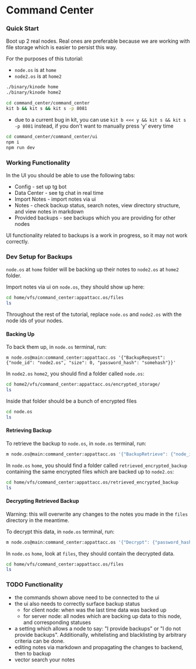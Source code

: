 # Command Center

### Quick Start

Boot up 2 real nodes. Real ones are preferable because we are working with file storage which is easier to persist this way.

For the purposes of this tutorial:
- `node.os` is at `home`
- `node2.os` is at `home2`

```bash
./binary/kinode home
./binary/kinode home2
```

```bash
cd command_center/command_center
kit b && kit s && kit s -p 8081
```
- due to a current bug in kit, you can use `kit b <<< y && kit s && kit s -p 8081` instead, if you don't want to manually press 'y' every time

```bash
cd command_center/command_center/ui
npm i
npm run dev
```

### Working Functionality

In the UI you should be able to use the following tabs:
- Config - set up tg bot
- Data Center - see tg chat in real time
- Import Notes - import notes via ui
- Notes - check backup status, search notes, view directory structure, and view notes in markdown
- Provided backups - see backups which you are providing for other nodes

UI functionality related to backups is a work in progress, so it may not work correctly.

### Dev Setup for Backups

`node.os` at `home` folder will be backing up their notes to `node2.os` at `home2` folder.

Import notes via ui on `node.os`, they should show up here:
```bash 
cd home/vfs/command_center:appattacc.os/files
ls
```

Throughout the rest of the tutorial, replace `node.os` and `node2.os` with the node ids of your nodes.

#### Backing Up

To back them up, in `node.os` terminal, run:
```
m node.os@main:command_center:appattacc.os '{"BackupRequest": {"node_id": "node2.os", "size": 0, "password_hash": "somehash"}}'
```

In `node2.os` `home2`, you should find a folder called `node.os`:
``` bash
cd home2/vfs/command_center:appattacc.os/encrypted_storage/
ls
```

Inside that folder should be a bunch of encrypted files
```bash
cd node.os
ls
```

#### Retrieving Backup

To retrieve the backup to `node.os`, in `node.os` terminal, run:
```bash
m node.os@main:command_center:appattacc.os '{"BackupRetrieve": {"node_id": "node2.os"}}'
```

In `node.os` `home`, you should find a folder called `retrieved_encrypted_backup` containing the same encrypted files which are backed up to `node2.os`:
```bash
cd home/vfs/command_center:appattacc.os/retrieved_encrypted_backup
ls
```

#### Decrypting Retrieved Backup

Warning: this will overwrite any changes to the notes you made in the `files` directory in the meantime.

To decrypt this data, in `node.os` terminal, run:
```bash
m node.os@main:command_center:appattacc.os '{"Decrypt": {"password_hash": "somehash"}}'
```

In `node.os` `home`, look at `files`, they should contain the decrypted data.
```bash
cd home/vfs/command_center:appattacc.os/files
ls
```

### TODO Functionality
- the commands shown above need to be connected to the ui
- the ui also needs to correctly surface backup status 
    - for client node: when was the last time data was backed up
    - for server node: all nodes which are backing up data to this node, and corresponding statuses
- a setting which allows a node to say: "I provide backups" or "I do not provide backups". Additionally, whitelisting and blacklisting by arbitrary criteria can be done.
- editing notes via markdown and propagating the changes to backend, then to backup
- vector search your notes
